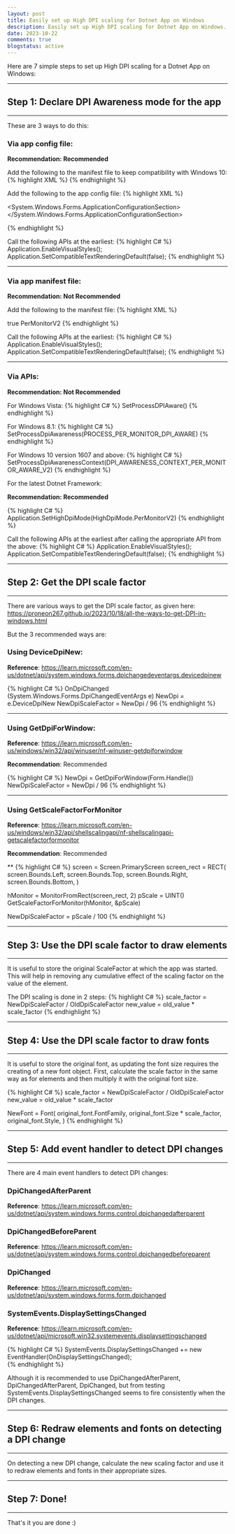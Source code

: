 ```yaml
---
layout: post
title: Easily set up High DPI scaling for Dotnet App on Windows
description: Easily set up High DPI scaling for Dotnet App on Windows.
date: 2023-10-22
comments: true
blogstatus: active
---
```


Here are 7 simple steps to set up High DPI scaling for a Dotnet App on Windows:
<hr>

## Step 1: Declare DPI Awareness mode for the app
<hr>

These are 3 ways to do this:

### Via app config file: 

**Recommendation: Recommended**

Add the following to the manifest file to keep compatibility with Windows 10:
{% highlight XML %}
<compatibility xmlns="urn:schemas-microsoft-com:compatibility.v1">
  <application>
    <!-- Windows 10 compatibility -->
    <supportedOS Id="{8e0f7a12-bfb3-4fe8-b9a5-48fd50a15a9a}" />
  </application>
</compatibility>
{% endhighlight %}

Add the following to the app config file:
{% highlight XML %}
<configuration>
  <!-- ... other xml settings ... -->

  <System.Windows.Forms.ApplicationConfigurationSection>
    <add key="DpiAwareness" value="PerMonitorV2" />
    <add key="EnableWindowsFormsHighDpiAutoResizing" value="false" />
  </System.Windows.Forms.ApplicationConfigurationSection>

</configuration>
{% endhighlight %}

Call the following APIs at the earliest:
{% highlight C# %}
Application.EnableVisualStyles();
Application.SetCompatibleTextRenderingDefault(false);
{% endhighlight %}
<hr>

### Via app manifest file:

**Recommendation: Not Recommended**

Add the following to the manifest file:
{% highlight XML %}
<?xml version="1.0" encoding="UTF-8" standalone="yes"?>
<assembly xmlns="urn:schemas-microsoft-com:asm.v1" manifestVersion="1.0" xmlns:asmv3="urn:schemas-microsoft-com:asm.v3">
  <asmv3:application>
    <asmv3:windowsSettings>
      <dpiAware xmlns="http://schemas.microsoft.com/SMI/2005/WindowsSettings">true</dpiAware>
      <dpiAwareness xmlns="http://schemas.microsoft.com/SMI/2016/WindowsSettings">PerMonitorV2</dpiAwareness>
    </asmv3:windowsSettings>
  </asmv3:application>
</assembly>
{% endhighlight %}

Call the following APIs at the earliest:
{% highlight C# %}
Application.EnableVisualStyles();
Application.SetCompatibleTextRenderingDefault(false);
{% endhighlight %}
<hr>

### Via APIs:

**Recommendation: Not Recommended**

For Windows Vista:
{% highlight C# %}
SetProcessDPIAware()
{% endhighlight %}

For Windows 8.1:
{% highlight C# %}
SetProcessDpiAwareness(PROCESS_PER_MONITOR_DPI_AWARE)
{% endhighlight %}

For Windows 10 version 1607 and above:
{% highlight C# %}
SetProcessDpiAwarenessContext(DPI_AWARENESS_CONTEXT_PER_MONITOR_AWARE_V2)
{% endhighlight %}

For the latest Dotnet Framework:

**Recommendation: Recommended**

{% highlight C# %}
Application.SetHighDpiMode(HighDpiMode.PerMonitorV2)
{% endhighlight %}

Call the following APIs at the earliest after calling the appropriate API from the above:
{% highlight C# %}
Application.EnableVisualStyles();
Application.SetCompatibleTextRenderingDefault(false);
{% endhighlight %}
<hr>

## Step 2: Get the DPI scale factor
<hr>

There are various ways to get the DPI scale factor, as given here: <https://proneon267.github.io/2023/10/18/all-the-ways-to-get-DPI-in-windows.html>

But the 3 recommended ways are:

### Using DeviceDpiNew:

**Reference**: <https://learn.microsoft.com/en-us/dotnet/api/system.windows.forms.dpichangedeventargs.devicedpinew>

{% highlight C# %}
OnDpiChanged (System.Windows.Forms.DpiChangedEventArgs e)
NewDpi = e.DeviceDpiNew
NewDpiScaleFactor = NewDpi / 96
{% endhighlight %}
<hr>

### Using GetDpiForWindow:

**Reference**: <https://learn.microsoft.com/en-us/windows/win32/api/winuser/nf-winuser-getdpiforwindow>

**Recommendation**: Recommended

{% highlight C# %}
NewDpi = GetDpiForWindow(Form.Handle())
NewDpiScaleFactor = NewDpi / 96
{% endhighlight %}
<hr>

### Using GetScaleFactorForMonitor

**Reference**: <https://learn.microsoft.com/en-us/windows/win32/api/shellscalingapi/nf-shellscalingapi-getscalefactorformonitor>

**Recommendation**: Recommended

** 
{% highlight C# %}
screen = Screen.PrimaryScreen
screen_rect = RECT(
    screen.Bounds.Left,
    screen.Bounds.Top,
    screen.Bounds.Right,
    screen.Bounds.Bottom,
)

hMonitor = MonitorFromRect(screen_rect, 2)
pScale = UINT()
GetScaleFactorForMonitor(hMonitor, &pScale)

NewDpiScaleFactor = pScale / 100
{% endhighlight %}
<hr>

## Step 3: Use the DPI scale factor to draw elements
<hr>

It is useful to store the original ScaleFactor at which the app was started. This will help in removing any cumulative effect of the scaling factor on the value of the element.

The DPI scaling is done in 2 steps:
{% highlight C# %}
scale_factor = NewDpiScaleFactor / OldDpiScaleFactor
new_value = old_value * scale_factor
{% endhighlight %}
<hr>

## Step 4: Use the DPI scale factor to draw fonts
<hr>

It is useful to store the original font, as updating the font size requires the creating of a new font object. First, calculate the scale factor in the same way as for elements and then multiply it with the original font size.

{% highlight C# %}
scale_factor = NewDpiScaleFactor / OldDpiScaleFactor
new_value = old_value * scale_factor

NewFont = Font(
            original_font.FontFamily,
            original_font.Size * scale_factor,
            original_font.Style,
        )
{% endhighlight %}
<hr>

## Step 5: Add event handler to detect DPI changes
<hr>

There are 4 main event handlers to detect DPI changes:

### DpiChangedAfterParent

**Reference**: <https://learn.microsoft.com/en-us/dotnet/api/system.windows.forms.control.dpichangedafterparent>

### DpiChangedBeforeParent

**Reference**: <https://learn.microsoft.com/en-us/dotnet/api/system.windows.forms.control.dpichangedbeforeparent>

### DpiChanged

**Reference**: <https://learn.microsoft.com/en-us/dotnet/api/system.windows.forms.form.dpichanged>

### SystemEvents.DisplaySettingsChanged

**Reference**: <https://learn.microsoft.com/en-us/dotnet/api/microsoft.win32.systemevents.displaysettingschanged>

{% highlight C# %}
SystemEvents.DisplaySettingsChanged += new EventHandler(OnDisplaySettingsChanged);    
{% endhighlight %}

Although it is recommended to use DpiChangedAfterParent, DpiChangedAfterParent, DpiChanged, but from testing SystemEvents.DisplaySettingsChanged seems to fire consistently when the DPI changes.
<hr>

## Step 6: Redraw elements and fonts on detecting a DPI change
<hr>

On detecting a new DPI change, calculate the new scaling factor and use it to redraw elements and fonts in their appropriate sizes.
<hr>

## Step 7: Done!
<hr>

That's it you are done :)